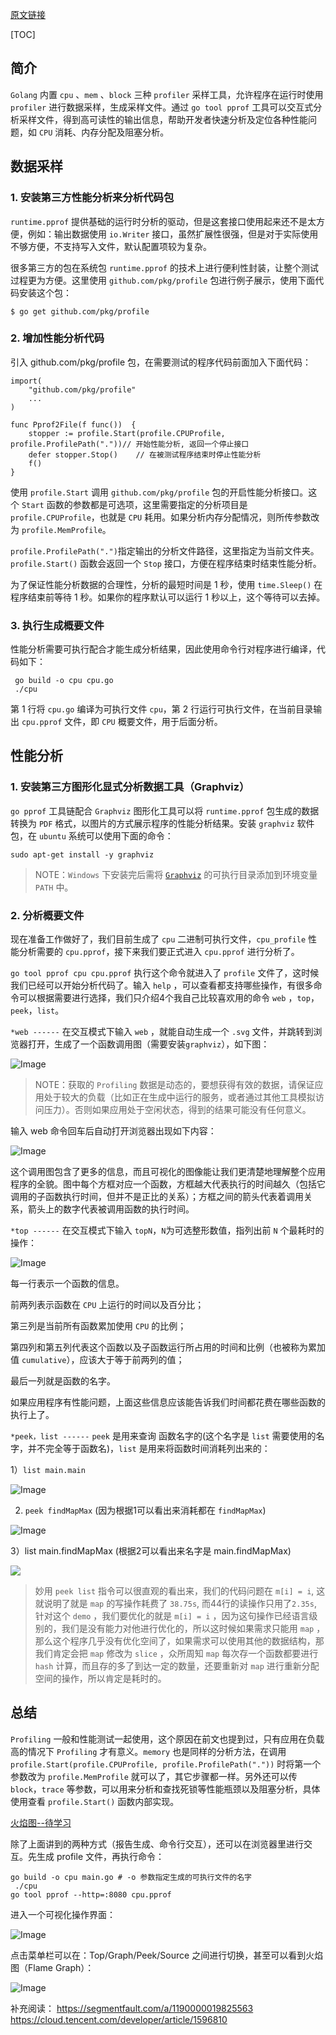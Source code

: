[原文链接](https://www.jianshu.com/p/043533eec401)

[TOC]

## 简介
`Golang` 内置 `cpu` 、`mem` 、`block` 三种 `profiler` 采样工具，允许程序在运行时使用 `profiler` 进行数据采样，生成采样文件。通过 
`go tool pprof` 工具可以交互式分析采样文件，得到高可读性的输出信息，帮助开发者快速分析及定位各种性能问题，如 `CPU` 消耗、内存分配及阻塞分析。

## 数据采样

### 1. 安装第三方性能分析来分析代码包

`runtime.pprof` 提供基础的运行时分析的驱动，但是这套接口使用起来还不是太方便，例如：输出数据使用 `io.Writer` 接口，虽然扩展性很强，但是对于实际使用不够方便，不支持写入文件，默认配置项较为复杂。

很多第三方的包在系统包 `runtime.pprof` 的技术上进行便利性封装，让整个测试过程更为方便。这里使用 `github.com/pkg/profile` 包进行例子展示，使用下面代码安装这个包：

```
$ go get github.com/pkg/profile
```

### 2. 增加性能分析代码

引入 github.com/pkg/profile 包，在需要测试的程序代码前面加入下面代码：
```
import(
    "github.com/pkg/profile"
    ...
)

func Pprof2File(f func())  {
	stopper := profile.Start(profile.CPUProfile, profile.ProfilePath("."))// 开始性能分析, 返回一个停止接口
	defer stopper.Stop()    // 在被测试程序结束时停止性能分析
	f()
}
```

使用 `profile.Start` 调用 `github.com/pkg/profile` 包的开启性能分析接口。这个 `Start` 函数的参数都是可选项，这里需要指定的分析项目是 `profile.CPUProfile`，也就是 `CPU` 耗用。如果分析内存分配情况，则所传参数改为 `profile.MemProfile`。

`profile.ProfilePath(".")`指定输出的分析文件路径，这里指定为当前文件夹。`profile.Start()` 函数会返回一个 `Stop` 接口，方便在程序结束时结束性能分析。

为了保证性能分析数据的合理性，分析的最短时间是 1 秒，使用 `time.Sleep()` 在程序结束前等待 1 秒。如果你的程序默认可以运行 1 秒以上，这个等待可以去掉。

### 3. 执行生成概要文件

性能分析需要可执行配合才能生成分析结果，因此使用命令行对程序进行编译，代码如下：

```
 go build -o cpu cpu.go
 ./cpu
```

第 1 行将 `cpu.go` 编译为可执行文件 `cpu`，第 2 行运行可执行文件，在当前目录输出 `cpu.pprof` 文件，即 `CPU` 概要文件，用于后面分析。

## 性能分析

### 1. 安装第三方图形化显式分析数据工具（Graphviz）

`go pprof` 工具链配合 `Graphviz` 图形化工具可以将 `runtime.pprof` 包生成的数据转换为 `PDF` 格式，以图片的方式展示程序的性能分析结果。安装 `graphviz` 软件包，在 `ubuntu` 系统可以使用下面的命令：

```
sudo apt-get install -y graphviz
```

> NOTE：`Windows` 下安装完后需将 [`Graphviz`](https://graphviz.gitlab.io/_pages/Download/Download_windows.html) 的可执行目录添加到环境变量 `PATH` 中。

### 2. 分析概要文件

现在准备工作做好了，我们目前生成了 `cpu` 二进制可执行文件，`cpu_profile` 性能分析需要的 `cpu.pprof`，接下来我们要正式进入 `cpu.pprof` 进行分析了。

`go tool pprof cpu cpu.pprof` 执行这个命令就进入了 `profile` 文件了，这时候我们已经可以开始分析代码了。输入 `help` ，可以查看都支持哪些操作，有很多命令可以根据需要进行选择，我们只介绍4个我自己比较喜欢用的命令 `web` ，`top`，`peek`，`list`。

`*web ------` 在交互模式下输入 `web` ，就能自动生成一个 `.svg` 文件，并跳转到浏览器打开，生成了一个函数调用图（需要安装`graphviz`），如下图：

![Image](https://upload-images.jianshu.io/upload_images/13986876-30333a08f242abb2.png?imageMogr2/auto-orient/strip|imageView2/2/w/735/format/webp)

> NOTE：获取的 `Profiling` 数据是动态的，要想获得有效的数据，请保证应用处于较大的负载（比如正在生成中运行的服务，或者通过其他工具模拟访问压力）。否则如果应用处于空闲状态，得到的结果可能没有任何意义。

输入 web 命令回车后自动打开浏览器出现如下内容：

![Image](https://upload-images.jianshu.io/upload_images/13986876-6504e1229e657d69.png?imageMogr2/auto-orient/strip|imageView2/2/w/1200/format/webp)

这个调用图包含了更多的信息，而且可视化的图像能让我们更清楚地理解整个应用程序的全貌。图中每个方框对应一个函数，方框越大代表执行的时间越久（包括它调用的子函数执行时间，但并不是正比的关系）；方框之间的箭头代表着调用关系，箭头上的数字代表被调用函数的执行时间。

`*top ------` 在交互模式下输入 `topN`，`N`为可选整形数值，指列出前 `N` 个最耗时的操作：

![Image](https://upload-images.jianshu.io/upload_images/13986876-0ec63c4e66fa5d43.png?imageMogr2/auto-orient/strip|imageView2/2/w/700/format/webp)

每一行表示一个函数的信息。

前两列表示函数在 `CPU` 上运行的时间以及百分比；

第三列是当前所有函数累加使用 `CPU` 的比例；

第四列和第五列代表这个函数以及子函数运行所占用的时间和比例（也被称为累加值 `cumulative`），应该大于等于前两列的值；

最后一列就是函数的名字。

如果应用程序有性能问题，上面这些信息应该能告诉我们时间都花费在哪些函数的执行上了。

`*peek，list ------` `peek` 是用来查询 函数名字的(这个名字是 `list` 需要使用的名字，并不完全等于函数名)，`list` 是用来将函数时间消耗列出来的：


1）`list main.main`

![Image](https://upload-images.jianshu.io/upload_images/13986876-0bdcc7465830eef6.png?imageMogr2/auto-orient/strip|imageView2/2/w/700/format/webp)

2)  `peek findMapMax` (因为根据1可以看出来消耗都在 `findMapMax`)

![Image](https://upload-images.jianshu.io/upload_images/13986876-0f07c2eeddc5c0b7.png?imageMogr2/auto-orient/strip|imageView2/2/w/700/format/webp)


3）list main.findMapMax (根据2可以看出来名字是 main.findMapMax)

![](https://upload-images.jianshu.io/upload_images/13986876-31076f0c67600b46.png?imageMogr2/auto-orient/strip|imageView2/2/w/700/format/webp)


> 妙用 `peek list` 指令可以很直观的看出来，我们的代码问题在 `m[i] = i`, 这就说明了就是 `map` 的写操作耗费了 `38.75s`, 而44行的读操作只用了`2.35s`, 针对这个 `demo` ，我们要优化的就是 `m[i] = i` ，因为这句操作已经语言级别的，我们是没有能力对他进行优化的，所以这时候如果需求只能用 `map` ，那么这个程序几乎没有优化空间了，如果需求可以使用其他的数据结构，那我们肯定会把 `map` 修改为 `slice` ，众所周知 `map` 每次存一个函数都要进行 `hash` 计算，而且存的多了到达一定的数量，还要重新对 `map` 进行重新分配空间的操作，所以肯定是耗时的。

## 总结

`Profiling` 一般和性能测试一起使用，这个原因在前文也提到过，只有应用在负载高的情况下 `Profiling` 才有意义。`memory` 也是同样的分析方法，在调用 `profile.Start(profile.CPUProfile, profile.ProfilePath("."))` 时将第一个参数改为 `profile.MemProfile` 就可以了，其它步骤都一样。另外还可以传 `block`，`trace` 等参数，可以用来分析和查找死锁等性能瓶颈以及阻塞分析，具体使用查看 `profile.Start()` 函数内部实现。


[火焰图--待学习](http://lihaoquan.me/2017/1/1/Profiling-and-Optimizing-Go-using-go-torch.html)



除了上面讲到的两种方式（报告生成、命令行交互），还可以在浏览器里进行交互。先生成 profile 文件，再执行命令：

```
go build -o cpu main.go # -o 参数指定生成的可执行文件的名字
 ./cpu
go tool pprof --http=:8080 cpu.pprof
```

进入一个可视化操作界面：

![Image](https://user-images.githubusercontent.com/7698088/68528770-214a7f80-0332-11ea-9ed9-b3b80a244fb5.png)

点击菜单栏可以在：Top/Graph/Peek/Source 之间进行切换，甚至可以看到火焰图（Flame Graph）：

![Image](https://user-images.githubusercontent.com/7698088/68528787-48a14c80-0332-11ea-8e9f-1cf730a02083.png)



补充阅读：
https://segmentfault.com/a/1190000019825563
https://cloud.tencent.com/developer/article/1596810